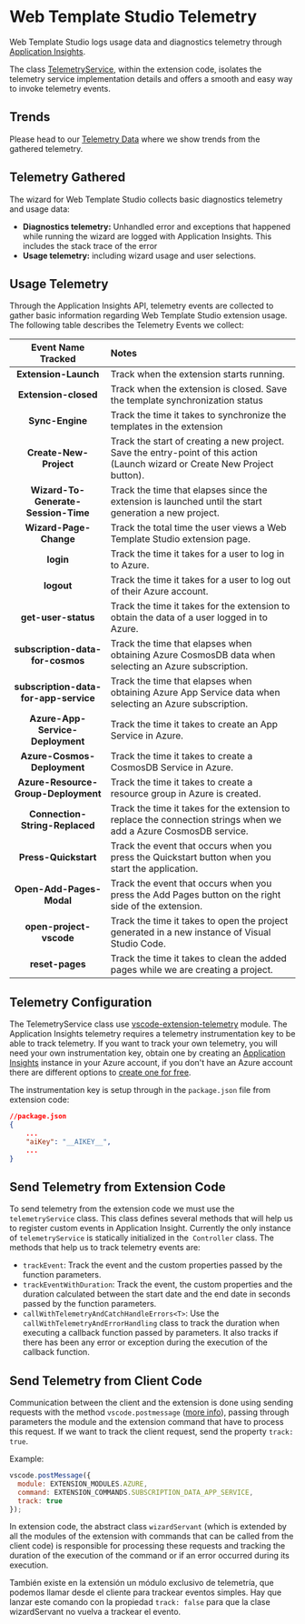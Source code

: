 # Web Template Studio Telemetry

Web Template Studio logs usage data and diagnostics telemetry through [Application Insights](https://azure.microsoft.com/en-us/services/monitor/).

The class [TelemetryService](../src/extension/src/telemetry/telemetryService.ts), within the extension code, isolates the telemetry service implementation details and offers a smooth and easy way to invoke telemetry events.



## Trends

Please head to our [Telemetry Data](telemetryData.md) where we show trends from the gathered telemetry.

## Telemetry Gathered

The wizard for Web Template Studio collects basic diagnostics telemetry and usage data:

- **Diagnostics telemetry:** Unhandled error and exceptions that happened while running the
  wizard are logged with Application Insights. This includes the stack trace of the error
- **Usage telemetry:** including wizard usage and user selections.

## Usage Telemetry

Through the Application Insights API, telemetry events are collected to gather basic information regarding Web Template Studio extension usage. The following table describes the Telemetry Events we collect:

|Event Name Tracked |Notes |
|:-------------:|:-----|
|**Extension-Launch**|Track when the extension starts running.|
|**Extension-closed**|Track when the extension is closed. Save the template synchronization status|
|**Sync-Engine**|Track the time it takes to synchronize the templates in the extension|
|**Create-New-Project**|Track the start of creating a new project. Save the entry-point of this action (Launch wizard or Create New Project button).|
|**Wizard-To-Generate-Session-Time**|Track the time that elapses since the extension is launched until the start generation a new project.|
|**Wizard-Page-Change**|Track the total time the user views a Web Template Studio extension page.|
|**login**|Track the time it takes for a user to log in to Azure.|
|**logout**|Track the time it takes for a user to log out of their Azure account.|
|**get-user-status**|Track the time it takes for the extension to obtain the data of a user logged in to Azure.|
|**subscription-data-for-cosmos**|Track the time that elapses when obtaining Azure CosmosDB data when selecting an Azure subscription.|
|**subscription-data-for-app-service**|Track the time that elapses when obtaining Azure App Service data when selecting an Azure subscription.|
|**Azure-App-Service-Deployment**|Track the time it takes to create an App Service in Azure.|
|**Azure-Cosmos-Deployment**|Track the time it takes to create a CosmosDB Service in Azure.|
|**Azure-Resource-Group-Deployment**|Track the time it takes to create a resource group in Azure is created.|
|**Connection-String-Replaced**|Track the time it takes for the extension to replace the connection strings when we add a Azure CosmosDB service.|
|**Press-Quickstart**|Track the event that occurs when you press the Quickstart button when you start the application.|
|**Open-Add-Pages-Modal**|Track the event that occurs when you press the Add Pages button on the right side of the extension.|
|**open-project-vscode**|Track the time it takes to open the project generated in a new instance of Visual Studio Code.|
|**reset-pages**|Track the time it takes to clean the added pages while we are creating a project.|

## Telemetry Configuration

The TelemetryService class use [vscode-extension-telemetry](https://www.npmjs.com/package/vscode-extension-telemetry) module. The Application Insights telemetry requires a telemetry instrumentation key to be able to track telemetry. If you want to track your own telemetry, you will need your own instrumentation key, obtain one by creating an [Application Insights](https://docs.microsoft.com/azure/application-insights/app-insights-asp-net) instance in your Azure account, if you don't have an Azure account there are different options to [create one for free](https://azure.microsoft.com/en-us/free/).

The instrumentation key is setup through in the `package.json` file from extension code:

``` json
//package.json
{
    ...
    "aiKey": "__AIKEY__",
    ...
}
```
## Send Telemetry from Extension Code

To send telemetry from the extension code we must use the `telemetryService` class. This class defines several methods that will help us to register custom events in Application Insight. Currently the only instance of `telemetryService` is statically initialized in the` Controller` class. The methods that help us to track telemetry events are:

- `trackEvent`: Track the event and the custom properties passed by the function parameters.
- `trackEventWithDuration`: Track the event, the custom properties and the duration calculated between the start date and the end date in seconds passed by the function parameters.
- `callWithTelemetryAndCatchHandleErrors<T>`: Use the `callWithTelemetryAndErrorHandling` class to track the duration when executing a callback function passed by parameters. It also tracks if there has been any error or exception during the execution of the callback function.


## Send Telemetry from Client Code

Communication between the client and the extension is done using sending requests with the method `vscode.postmessage` ([more info](https://code.visualstudio.com/api/extension-guides/webview#passing-messages-from-an-extension-to-a-webview)), passing through parameters the module and the extension command that have to process this request. If we want to track the client request, send the property `track: true`. 

Example:

```javascript
vscode.postMessage({
  module: EXTENSION_MODULES.AZURE,
  command: EXTENSION_COMMANDS.SUBSCRIPTION_DATA_APP_SERVICE,
  track: true
});
```

In extension code, the abstract class `wizardServant` (which is extended by all the modules of the extension with commands that can be called from the client code) is responsible for processing these requests and tracking the duration of the execution of the command or if an error occurred during its execution.

También existe en la extensión un módulo exclusivo de telemetría, que podemos llamar desde el cliente para trackear eventos simples. Hay que lanzar este comando con la propiedad `track: false` para que la clase wizardServant no vuelva a trackear el evento.
